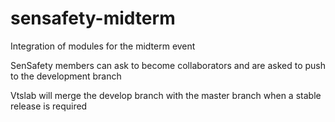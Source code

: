sensafety-midterm
=================

Integration of modules for the midterm event

SenSafety members can ask to become collaborators and are asked to push to the development branch

Vtslab will merge the develop branch with the master branch when a stable release is required
